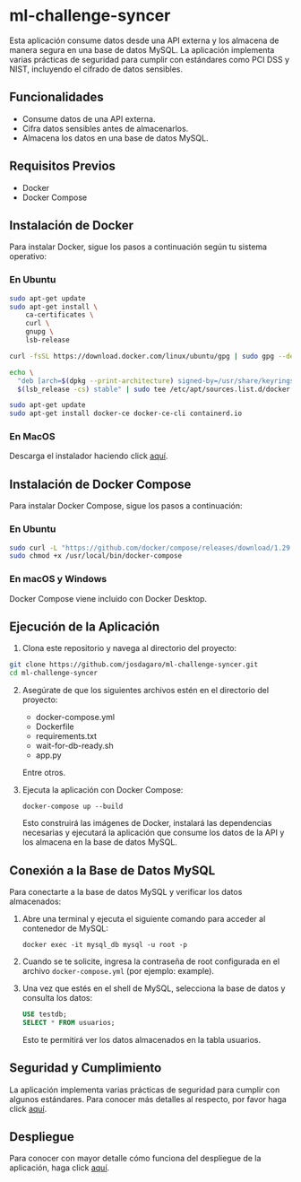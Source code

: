 # ml-challenge-syncer

Esta aplicación consume datos desde una API externa y los almacena de manera segura en una base de datos MySQL. La aplicación implementa varias prácticas de seguridad para cumplir con estándares como PCI DSS y NIST, incluyendo el cifrado de datos sensibles.

## Funcionalidades

- Consume datos de una API externa.
- Cifra datos sensibles antes de almacenarlos.
- Almacena los datos en una base de datos MySQL.

## Requisitos Previos

- Docker
- Docker Compose

## Instalación de Docker

Para instalar Docker, sigue los pasos a continuación según tu sistema operativo:

### En Ubuntu

```sh
sudo apt-get update
sudo apt-get install \
    ca-certificates \
    curl \
    gnupg \
    lsb-release

curl -fsSL https://download.docker.com/linux/ubuntu/gpg | sudo gpg --dearmor -o /usr/share/keyrings/docker-archive-keyring.gpg

echo \
  "deb [arch=$(dpkg --print-architecture) signed-by=/usr/share/keyrings/docker-archive-keyring.gpg] https://download.docker.com/linux/ubuntu \
  $(lsb_release -cs) stable" | sudo tee /etc/apt/sources.list.d/docker.list > /dev/null

sudo apt-get update
sudo apt-get install docker-ce docker-ce-cli containerd.io
```

### En MacOS

Descarga el instalador haciendo click [aquí](https://www.docker.com/products/docker-desktop).

## Instalación de Docker Compose

Para instalar Docker Compose, sigue los pasos a continuación:

### En Ubuntu

```sh
sudo curl -L "https://github.com/docker/compose/releases/download/1.29.2/docker-compose-$(uname -s)-$(uname -m)" -o /usr/local/bin/docker-compose
sudo chmod +x /usr/local/bin/docker-compose
```

### En macOS y Windows

Docker Compose viene incluido con Docker Desktop.

## Ejecución de la Aplicación

1. Clona este repositorio y navega al directorio del proyecto:

```sh
git clone https://github.com/josdagaro/ml-challenge-syncer.git
cd ml-challenge-syncer
```

2. Asegúrate de que los siguientes archivos estén en el directorio del proyecto:
    - docker-compose.yml
    - Dockerfile
    - requirements.txt
    - wait-for-db-ready.sh
    - app.py

    Entre otros.

3. Ejecuta la aplicación con Docker Compose:

    `docker-compose up --build`

    Esto construirá las imágenes de Docker, instalará las dependencias necesarias y ejecutará la aplicación que consume los datos de la API y los almacena en la base de datos MySQL.

## Conexión a la Base de Datos MySQL
Para conectarte a la base de datos MySQL y verificar los datos almacenados:

1. Abre una terminal y ejecuta el siguiente comando para acceder al contenedor de MySQL:

    `docker exec -it mysql_db mysql -u root -p`

2. Cuando se te solicite, ingresa la contraseña de root configurada en el archivo `docker-compose.yml` (por ejemplo: example).

3. Una vez que estés en el shell de MySQL, selecciona la base de datos y consulta los datos:

    ```sql
    USE testdb;
    SELECT * FROM usuarios;
    ```

    Esto te permitirá ver los datos almacenados en la tabla usuarios.

## Seguridad y Cumplimiento

La aplicación implementa varias prácticas de seguridad para cumplir con algunos estándares. Para conocer más detalles al respecto, por favor haga click [aquí](https://github.com/josdagaro/ml-challenge-syncer/blob/main/docs/sec-analysis.md).

## Despliegue

Para conocer con mayor detalle cómo funciona del despliegue de la aplicación, haga click [aquí](https://github.com/josdagaro/ml-challenge-syncer/blob/main/docs/deploy.md).
